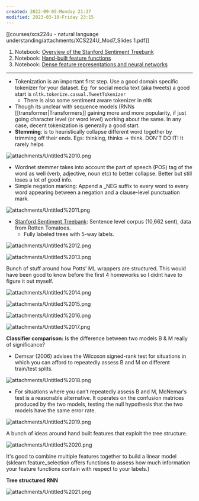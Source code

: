 ```yaml
---
created: 2022-09-05-Monday 21:37
modified: 2023-03-10-Friday 23:15
---
```


[[courses/xcs224u - natural language understanding/attachments/XCS224U_Mod7_Slides 1.pdf]]

1. Notebook: [Overview of the Stanford Sentiment Treebank](https://nbviewer.jupyter.org/github/cgpotts/cs224u/blob/2020-spring/sst_01_overview.ipynb)
2. Notebook: [Hand-built feature functions](https://nbviewer.jupyter.org/github/cgpotts/cs224u/blob/2020-spring/sst_02_hand_built_features.ipynb)
3. Notebook: [Dense feature representations and neural networks](https://nbviewer.jupyter.org/github/cgpotts/cs224u/blob/2020-spring/sst_03_neural_networks.ipynb)

---

- Tokenization is an important first step. Use a good domain specific tokenizer for your dataset. Eg: for social media text (aka tweets) a good start is `nltk.tokenize.casual.TweetTokenizer`
	 - There is also some sentiment aware tokenizer in nltk
- Though its unclear with sequence models (RNNs [[transformer|Transformers]] gaining more and more popularity, if just going character level (or word level) working about the same. In any case, decent tokenization is generally a good start.
- **Stemming**: is to heuristically collapse different word together by trimming off their ends. Egs: thinking, thinks → think. DON'T DO IT! It rarely helps

![attachments/Untitled%2010.png](courses/xcs224u%20-%20natural%20language%20understanding/attachments/Untitled%2010.png)

- Wordnet stemmer takes into account the part of speech (POS) tag of the word as well (verb, adjective, noun etc) to better collapse. Better but still loses a lot of good info.
- Simple negation marking: Append a _NEG suffix to every word to every word appearing between a negation and a clause-level punctuation mark.

![attachments/Untitled%2011.png](courses/xcs224u%20-%20natural%20language%20understanding/attachments/Untitled%2011.png)

- [Stanford Sentiment Treebank](https://nlp.stanford.edu/sentiment/): Sentence level corpus (10,662 sent), data from Rotten Tomatoes.
	 - Fully labeled trees with 5-way labels.

![attachments/Untitled%2012.png](courses/xcs224u%20-%20natural%20language%20understanding/attachments/Untitled%2012.png)

![attachments/Untitled%2013.png](courses/xcs224u%20-%20natural%20language%20understanding/attachments/Untitled%2013.png)

Bunch of stuff around how Potts' ML wrappers are structured. This would have been good to know before the first 4 homeworks so I didnt have to figure it out myself.

![attachments/Untitled%2014.png](courses/xcs224u%20-%20natural%20language%20understanding/attachments/Untitled%2014.png)

![attachments/Untitled%2015.png](courses/xcs224u%20-%20natural%20language%20understanding/attachments/Untitled%2015.png)

![attachments/Untitled%2016.png](courses/xcs224u%20-%20natural%20language%20understanding/attachments/Untitled%2016.png)

![attachments/Untitled%2017.png](courses/xcs224u%20-%20natural%20language%20understanding/attachments/Untitled%2017.png)

**Classifier comparison:** Is the difference between two models B & M really of significance?

- Demsar (2006) advises the Wilcoxon signed-rank test for situations in which you can afford to repeatedly assess B and M on different train/test splits.

![attachments/Untitled%2018.png](courses/xcs224u%20-%20natural%20language%20understanding/attachments/Untitled%2018.png)

- For situations where you can’t repeatedly assess B and M, McNemar’s test is a reasonable alternative. It operates on the confusion matrices produced by the two models, testing the null hypothesis that the two models have the same error rate.

![attachments/Untitled%2019.png](courses/xcs224u%20-%20natural%20language%20understanding/attachments/Untitled%2019.png)

A bunch of ideas around hand built features that exploit the tree structure.

![attachments/Untitled%2020.png](courses/xcs224u%20-%20natural%20language%20understanding/attachments/Untitled%2020.png)

It's good to combine multiple features together to build a linear model (sklearn.feature_selection offers functions to assess how much information your feature functions contain with respect to your labels.)

**Tree structured RNN**

![attachments/Untitled%2021.png](courses/xcs224u%20-%20natural%20language%20understanding/attachments/Untitled%2021.png)
